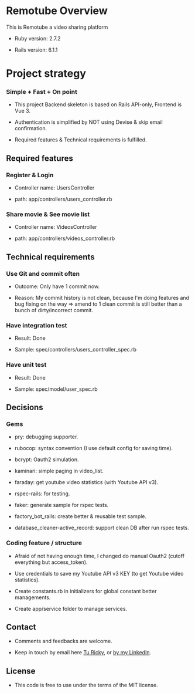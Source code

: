 # Remotube Overview

This is Remotube a video sharing platform

* Ruby version: 2.7.2

* Rails version: 6.1.1

# Project strategy

### Simple + Fast + On point

* This project Backend skeleton is based on Rails API-only, Frontend is Vue 3.

* Authentication is simplified by NOT using Devise & skip email confirmation.

* Required features & Technical requirements is fulfilled. 

## Required features

### Register & Login

* Controller name: UsersController

* path: app/controllers/users_controller.rb

### Share movie & See movie list

* Controller name: VideosController

* path: app/controllers/videos_controller.rb

## Technical requirements

### Use Git and commit often
 
* Outcome: Only have 1 commit now.

* Reason: My commit history is not clean, because I'm doing features and bug fixing on the way => amend to 1 clean commit is still better than a bunch of dirty/incorrect commit.

### Have integration test

* Result: Done

* Sample: spec/controllers/users_controller_spec.rb

### Have unit test

* Result: Done

* Sample: spec/model/user_spec.rb

## Decisions

### Gems

* pry: debugging supporter.

* rubocop: syntax convention (I use default config for saving time).

* bcrypt: Oauth2 simulation.

* kaminari: simple paging in video_list.

* faraday: get youtube video statistics (with Youtube API v3).

* rspec-rails: for testing.

* faker: generate sample for rspec tests.

* factory_bot_rails: create better & reusable test sample.

* database_cleaner-active_record: support clean DB after run rspec tests.

### Coding feature / structure

* Afraid of not having enough time, I changed do manual Oauth2 (cutoff everything but access_token).  

* Use credentials to save my Youtube API v3 KEY (to get Youtube video statistics).

* Create constants.rb in initializers for global constant better managements.

* Create app/service folder to manage services.

## Contact

* Comments and feedbacks are welcome.

* Keep in touch by email here [Tu Ricky](nguyentientu44.dev@gmail.com), or [by my LinkedIn](https://www.linkedin.com/in/tu-ricky/).

## License

* This code is free to use under the terms of the MIT license.
